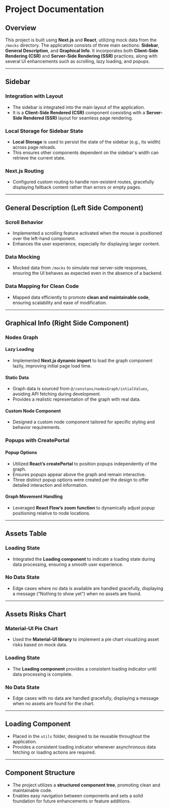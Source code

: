 # Project Documentation

## Overview
This project is built using **Next.js** and **React**, utilizing mock data from the `/mocks` directory. The application consists of three main sections: **Sidebar**, **General Description**, and **Graphical Info**. It incorporates both **Client-Side Rendering (CSR)** and **Server-Side Rendering (SSR)** practices, along with several UI enhancements such as scrolling, lazy loading, and popups.

---

## Sidebar

### Integration with Layout
- The sidebar is integrated into the main layout of the application.  
- It is a **Client-Side Rendered (CSR)** component coexisting with a **Server-Side Rendered (SSR)** layout for seamless page rendering.

### Local Storage for Sidebar State
- **Local Storage** is used to persist the state of the sidebar (e.g., its width) across page reloads.  
- This ensures other components dependent on the sidebar's width can retrieve the current state.

### Next.js Routing
- Configured custom routing to handle non-existent routes, gracefully displaying fallback content rather than errors or empty pages.

---

## General Description (Left Side Component)

### Scroll Behavior
- Implemented a scrolling feature activated when the mouse is positioned over the left-hand component.  
- Enhances the user experience, especially for displaying larger content.

### Data Mocking
- Mocked data from `/mocks` to simulate real server-side responses, ensuring the UI behaves as expected even in the absence of a backend.

### Data Mapping for Clean Code
- Mapped data efficiently to promote **clean and maintainable code**, ensuring scalability and ease of modification.

---

## Graphical Info (Right Side Component)

### Nodes Graph

#### Lazy Loading
- Implemented **Next.js dynamic import** to load the graph component lazily, improving initial page load time.

#### Static Data
- Graph data is sourced from `@/constans/nodesGraph/intialValues`, avoiding API fetching during development.  
- Provides a realistic representation of the graph with real data.

#### Custom Node Component
- Designed a custom node component tailored for specific styling and behavior requirements.

### Popups with CreatePortal

#### Popup Options
- Utilized **React’s createPortal** to position popups independently of the graph.  
- Ensures popups appear above the graph and remain interactive.  
- Three distinct popup options were created per the design to offer detailed interaction and information.

#### Graph Movement Handling
- Leveraged **React Flow’s zoom function** to dynamically adjust popup positioning relative to node locations.

---

## Assets Table

### Loading State
- Integrated the **Loading component** to indicate a loading state during data processing, ensuring a smooth user experience.

### No Data State
- Edge cases where no data is available are handled gracefully, displaying a message (“Nothing to show yet”) when no assets are found.

---

## Assets Risks Chart

### Material-UI Pie Chart
- Used the **Material-UI library** to implement a pie chart visualizing asset risks based on mock data.

### Loading State
- The **Loading component** provides a consistent loading indicator until data processing is complete.

### No Data State
- Edge cases with no data are handled gracefully, displaying a message when no assets are found for the chart.

---

## Loading Component
- Placed in the `utils` folder, designed to be reusable throughout the application.  
- Provides a consistent loading indicator whenever asynchronous data fetching or loading actions are required.

---

## Component Structure
- The project utilizes a **structured component tree**, promoting clean and maintainable code.  
- Enables easy navigation between components and sets a solid foundation for future enhancements or feature additions.

